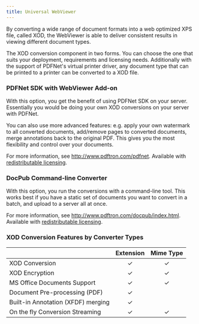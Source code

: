 ```yaml
---
title: Universal WebViewer
---
```

By converting a wide range of document formats into a web optimized XPS file, called XOD, the WebViewer is able to deliver consistent results in viewing different document types.

The XOD conversion component in two forms. You can choose the one that suits your deployment, requirements and licensing needs. Additionally with the support of PDFNet's virtual printer driver, any document type that can be printed to a printer can be converted to a XOD file.

### PDFNet SDK with WebViewer Add-on
With this option, you get the benefit of using PDFNet SDK on your server. Essentially you would be doing your own XOD conversions on your server with PDFNet.

You can also use more advanced features: e.g. apply your own watermark to all converted documents, add/remove pages to converted documents, merge annotations back to the original PDF. This gives you the most flexibility and control over your documents.

For more information, see http://www.pdftron.com/pdfnet. Available with [redistributable licensing](http://www.pdftron.com/licensing/index.html).

### DocPub Command-line Converter
With this option, you run the conversions with a command-line tool. This works best if you have a static set of documents you want to convert in a batch, and upload to a server all at once.

For more information, see http://www.pdftron.com/docpub/index.html. Available with [redistributable licensing](http://www.pdftron.com/licensing/index.html).

### XOD Conversion Features by Converter Types
||Extension|Mime Type|
|---|:---:|:---:|
|XOD Conversion|✓|✓|
|XOD Encryption|✓|✓|
|MS Office Documents Support|✓|✓|
|Document Pre-processing (PDF)|✓||
|Built-in Annotation (XFDF) merging|✓||
|On the fly Conversion Streaming|✓|✓|